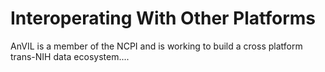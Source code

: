 
# Interoperating With Other Platforms

AnVIL is a member of the NCPI and is working to build a cross platform trans-NIH data ecosystem....
